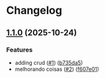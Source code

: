 # Changelog

## [1.1.0](https://github.com/brunolipe-a/github-actions-test/compare/1.0.0...v1.1.0) (2025-10-24)


### Features

* adding crud ([#1](https://github.com/brunolipe-a/github-actions-test/issues/1)) ([b735da5](https://github.com/brunolipe-a/github-actions-test/commit/b735da53f66a8b3650d6b5a572572738391ac089))
* melhorando coisas ([#2](https://github.com/brunolipe-a/github-actions-test/issues/2)) ([f607e01](https://github.com/brunolipe-a/github-actions-test/commit/f607e010b4f53b47c54ea6891a82ff86693b0ff6))
